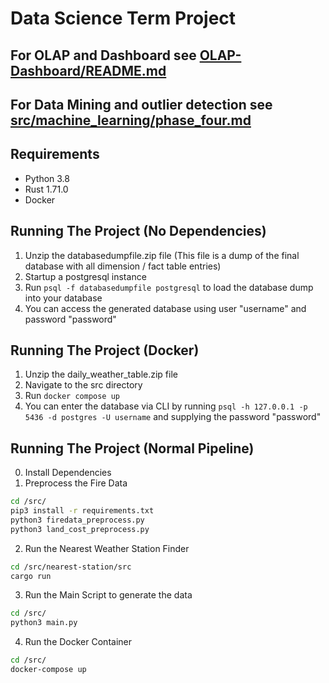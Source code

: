 
# Data Science Term Project

## For OLAP and Dashboard see [OLAP-Dashboard/README.md](OLAP-Dashboard/Group25_DashboardREADME.pdf)

## For Data Mining and outlier detection see [src/machine_learning/phase_four.md](src/machine_learning/phase_four.md)

## Requirements
- Python 3.8
- Rust 1.71.0
- Docker

## Running The Project (No Dependencies)
1. Unzip the databasedumpfile.zip file (This file is a dump of the final database with all dimension / fact table entries)
2. Startup a postgresql instance
3. Run `psql -f databasedumpfile postgresql` to load the database dump into your database
4. You can access the generated database using user "username" and password "password"

## Running The Project (Docker)
1. Unzip the daily_weather_table.zip file
2. Navigate to the src directory
3. Run `docker compose up`
4. You can enter the database via CLI by running `psql -h 127.0.0.1 -p 5436 -d postgres -U username` and supplying the password "password"

## Running The Project (Normal Pipeline)
0. Install Dependencies
1. Preprocess the Fire Data
```bash
cd /src/
pip3 install -r requirements.txt
python3 firedata_preprocess.py
python3 land_cost_preprocess.py
```
2. Run the Nearest Weather Station Finder
```bash
cd /src/nearest-station/src
cargo run
```
3. Run the Main Script to generate the data
```bash
cd /src/
python3 main.py
```
4. Run the Docker Container
```bash
cd /src/
docker-compose up
```
